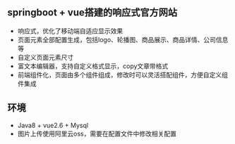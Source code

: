 ## springboot + vue搭建的响应式官方网站
- 响应式，优化了移动端自适应显示效果
- 页面元素全部配置生成，包括logo、轮播图、商品展示、商品详情、公司信息等
- 自定义页面元素尺寸
- 富文本编辑器，支持自定义格式显示，copy文章带格式
- 前端组件化，页面由多个组件组成，修改时可以灵活搭配组件，方便自定义组件集成

## 环境
- Java8 + vue2.6 + Mysql
- 图片上传使用阿里云oss，需要在配置文件中修改相关配置
